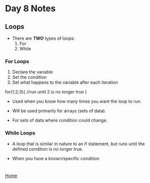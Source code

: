 # Day 8 Notes

## Loops

- There are ***TWO*** types of loops:
    1. For
    2. While

### For Loops
1. Declare the variable
2. Set the condition
3. Set what happens to the variable after each iteration

for(1;2;3){
    //run until 2 is no longer true
}

 - Used when you know how many times you want the loop to run.

 - Will be used primarily for arrays (sets of data).

 - For sets of data where condition could change.
### While Loops

- A loop that is similar in nature to an if statement, but runs until the defined condition is no longer true.

- When you have a known/specific condition

#

[Home](README.md)